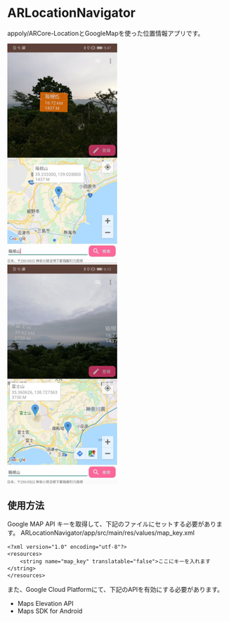# ARLocationNavigator
appoly/ARCore-LocationとGoogleMapを使った位置情報アプリです。

<div >
<img src="https://github.com/hroabe/ARLocationNavigator/blob/master/app/src/main/assets/screenshot/cap1.jpg" height=500 />
<img src="https://github.com/hroabe/ARLocationNavigator/blob/master/app/src/main/assets/screenshot/cap2.jpg" height=500 />
</div>

## 使用方法
Google MAP API キーを取得して、下記のファイルにセットする必要があります。
ARLocationNavigator/app/src/main/res/values/map_key.xml



```
<?xml version="1.0" encoding="utf-8"?>
<resources>
    <string name="map_key" translatable="false">ここにキーを入れます</string>
</resources>
```

また、Google Cloud Platformにて、下記のAPIを有効にする必要があります。
- Maps Elevation API
- Maps SDK for Android
